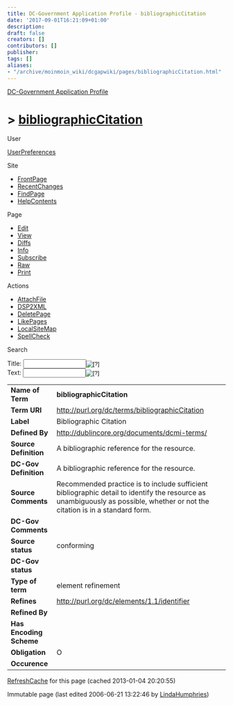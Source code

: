 ```yaml
---
title: DC-Government Application Profile - bibliographicCitation
date: '2017-09-01T16:21:09+01:00'
description: 
draft: false
creators: []
contributors: []
publisher: 
tags: []
aliases:
- "/archive/moinmoin_wiki/dcgapwiki/pages/bibliographicCitation.html"
---
```


 [DC-Government Application Profile](http://dublincore.org/dcgapwiki/FrontPage)

# > [bibliographicCitation](http://dublincore.org/dcgapwiki/bibliographicCitation?action=fullsearch&value=bibliographicCitation&literal=1&case=1&context=40 "Click here to do a full-text search for this title")

User

 [UserPreferences](http://dublincore.org/dcgapwiki/UserPreferences)

Site

- [FrontPage](http://dublincore.org/dcgapwiki/FrontPage)
- [RecentChanges](http://dublincore.org/dcgapwiki/RecentChanges)
- [FindPage](http://dublincore.org/dcgapwiki/FindPage)
- [HelpContents](http://dublincore.org/dcgapwiki/HelpContents)

Page

- [Edit](http://dublincore.org/dcgapwiki/bibliographicCitation?action=edit "Edit")
- [View](http://dublincore.org/dcgapwiki/bibliographicCitation "View")
- [Diffs](http://dublincore.org/dcgapwiki/bibliographicCitation?action=diff "Diffs")
- [Info](http://dublincore.org/dcgapwiki/bibliographicCitation?action=info "Info")
- [Subscribe](http://dublincore.org/dcgapwiki/bibliographicCitation?action=subscribe "Subscribe")
- [Raw](http://dublincore.org/dcgapwiki/bibliographicCitation?action=raw "Raw")
- [Print](http://dublincore.org/dcgapwiki/bibliographicCitation?action=print "Print")

Actions

- [AttachFile](http://dublincore.org/dcgapwiki/bibliographicCitation?action=AttachFile)
- [DSP2XML](http://dublincore.org/dcgapwiki/bibliographicCitation?action=DSP2XML)
- [DeletePage](http://dublincore.org/dcgapwiki/bibliographicCitation?action=DeletePage)
- [LikePages](http://dublincore.org/dcgapwiki/bibliographicCitation?action=LikePages)
- [LocalSiteMap](http://dublincore.org/dcgapwiki/bibliographicCitation?action=LocalSiteMap)
- [SpellCheck](http://dublincore.org/dcgapwiki/bibliographicCitation?action=SpellCheck)

Search

<form method="POST" action="/dcgapwiki/bibliographicCitation">
<p>
<input name="action" value="inlinesearch" type="hidden">
<input name="context" value="40" type="hidden">
Title: <input name="text_title" size="15" maxlength="50" type="text"><input src="bibliographicCitation_files/moin-search.png" name="button_title" alt="[?]" type="image"><br>Text: <input name="text_full" size="15" maxlength="50" type="text"><input src="bibliographicCitation_files/moin-search.png" name="button_full" alt="[?]" type="image">
</p>
</form>

<table>
  <tbody>
    <tr>
      <td>
        <strong>Name of Term</strong>
      </td>
      <td>
        <strong>bibliographicCitation</strong>
      </td>
    </tr>
    <tr>
      <td>
        <strong>Term URI</strong>
      </td>
      <td>
        <a href="http://purl.org/dc/terms/bibliographicCitation">http://purl.org/dc/terms/bibliographicCitation</a>
      </td>
    </tr>
    <tr>
      <td>
        <strong>Label</strong>
      </td>
      <td>
        Bibliographic Citation</td>
    </tr>
    <tr>
      <td>
        <strong>Defined By</strong>
      </td>
      <td>
        <a href="http://dublincore.org/documents/dcmi-terms/">http://dublincore.org/documents/dcmi-terms/</a>
      </td>
    </tr>
    <tr>
      <td>
        <strong>Source Definition</strong>
      </td>
      <td>
        A bibliographic reference for the resource.</td>
    </tr>
    <tr>
      <td>
        <strong>DC-Gov Definition</strong>
      </td>
      <td>
        A bibliographic reference for the resource.</td>
    </tr>
    <tr>
      <td>
        <strong>Source Comments</strong>
      </td>
      <td>
        Recommended practice is to include sufficient bibliographic detail to 
        identify the resource as unambiguously as possible, whether or not the 
        citation is in a standard form.</td>
    </tr>
    <tr>
      <td>
        <strong>DC-Gov Comments</strong>
      </td>
      <td>
      </td>
    </tr>
    <tr>
      <td>
        <strong>Source status</strong>
      </td>
      <td>
        conforming</td>
    </tr>
    <tr>
      <td>
        <strong>DC-Gov status</strong>
      </td>
      <td colspan="2" align="center">
      </td>
    </tr>
    <tr>
      <td>
        <strong>Type of term</strong>
      </td>
      <td>
        element refinement</td>
    </tr>
    <tr>
      <td>
        <strong>Refines</strong>
      </td>
      <td>
        <a href="http://purl.org/dc/elements/1.1/identifier">http://purl.org/dc/elements/1.1/identifier</a>
      </td>
    </tr>
    <tr>
      <td>
        <strong>Refined By</strong>
      </td>
      <td>
      </td>
    </tr>
    <tr>
      <td>
        <strong>Has Encoding Scheme</strong>
      </td>
      <td>
      </td>
    </tr>
    <tr>
      <td>
        <strong>Obligation</strong>
      </td>
      <td>
        O</td>
    </tr>
    <tr>
      <td>
        <strong>Occurence</strong>
      </td>
      <td>
      </td>
    </tr>
  </tbody>
</table>


 [RefreshCache](http://dublincore.org/dcgapwiki/bibliographicCitation?action=refresh&arena=Page.py&key=bibliographicCitation.text_html) for this page (cached 2013-01-04 20:20:55)  

Immutable page (last edited 2006-06-21 13:22:46 by [LindaHumphries](http://dublincore.org/dcgapwiki/LindaHumphries))

